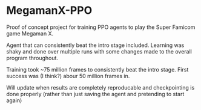 # MegamanX-PPO
 Proof of concept project for training PPO agents to play the Super Famicom game Megaman X.

Agent that can consistently beat the intro stage included. Learning was shaky and done over multiple runs with some changes made to the overall program throughout.

Training took ~75 million frames to consistently beat the intro stage. First success was (I think?) abour 50 million frames in.

Will update when results are completely reproducable and checkpointing is done properly (rather than just saving the agent and pretending to start again)
